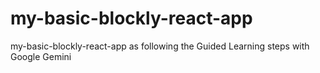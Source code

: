 # my-basic-blockly-react-app
my-basic-blockly-react-app as following the Guided Learning steps with Google Gemini
